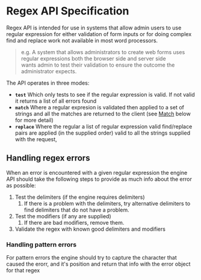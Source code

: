 # Regex API Specification

Regex API is intended for use in systems that allow admin users to 
use regular expression for either validation of form inputs or for 
doing complex find and replace work not available in most word 
processors.

> e.g. A system that allows administrators to create web forms uses 
>      regular expressions both the browser side and server side  
>      wants admin to test their validation to ensure the outcome the
>      administrator expects.

The API operates in three modes:

* __`test`__ Which only tests to see if the regular expression is
             valid.
             If not valid it returns a list of all errors found
* __`match`__ Where a regular expresion is validated then applied to
             a set of strings and all the matches are returned to 
             the client (see [Match](#match) below for more detail)
* __`replace`__ Where the regular a list of regular expression valid
             find/replace pairs are applied (in the supplied order)
             valid to all the strings supplied with the request,

## Handling regex errors

When an error is encountered with a given regular expression the 
engine API should take the following steps to provide as much info
about the error as possible:

1. Test the delimiters (if the engine requires delimiters)
   1. If there is a problem with the delimiters, try alternative 
      delimiters to find delimiters that do not have a problem.
2. Test the modifiers (if any are supplied)
   1. If there are bad modifiers, remove them.
3. Validate the regex with known good delimiters and modifiers

### Handling pattern errors

For pattern errors the engine should try to capture the character 
that caused the erorr, and it's position and return that info with 
the error object for that regex
